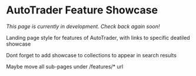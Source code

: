 # AutoTrader Feature Showcase



*This page is currently in development. Check back again soon!*




Landing page style for features of AutoTrader, with links to specific deatiled showcase

Dont forget to add showcase to collections to appear in search results


Maybe move all sub-pages under /features/* url 